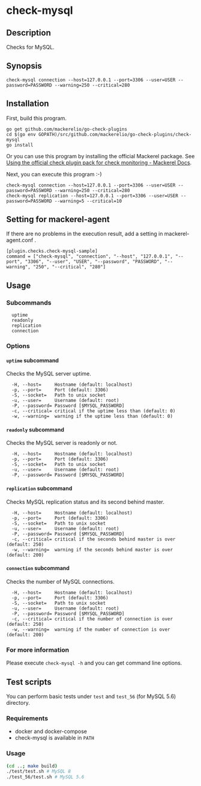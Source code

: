 # check-mysql

## Description

Checks for MySQL.

## Synopsis
```
check-mysql connection --host=127.0.0.1 --port=3306 --user=USER --password=PASSWORD --warning=250 --critical=280
```

## Installation

First, build this program.

```
go get github.com/mackerelio/go-check-plugins
cd $(go env GOPATH)/src/github.com/mackerelio/go-check-plugins/check-mysql
go install
```

Or you can use this program by installing the official Mackerel package. See [Using the official check plugin pack for check monitoring - Mackerel Docs](https://mackerel.io/docs/entry/howto/mackerel-check-plugins).


Next, you can execute this program :-)

```
check-mysql connection --host=127.0.0.1 --port=3306 --user=USER --password=PASSWORD --warning=250 --critical=280
check-mysql replication --host=127.0.0.1 --port=3306 --user=USER --password=PASSWORD --warning=5 --critical=10
```


## Setting for mackerel-agent

If there are no problems in the execution result, add a setting in mackerel-agent.conf .

```
[plugin.checks.check-mysql-sample]
command = ["check-mysql", "connection", "--host", "127.0.0.1", "--port", "3306", "--user", "USER", "--password", "PASSWORD", "--warning", "250", "--critical", "280"]
```

## Usage
### Subcommands

```
  uptime
  readonly
  replication
  connection
```

### Options
#### `uptime` subcommand

Checks the MySQL server uptime.

```
  -H, --host=     Hostname (default: localhost)
  -p, --port=     Port (default: 3306)
  -S, --socket=   Path to unix socket
  -u, --user=     Username (default: root)
  -P, --password= Password [$MYSQL_PASSWORD]
  -c, --critical= critical if the uptime less than (default: 0)
  -w, --warning=  warning if the uptime less than (default: 0)
```

#### `readonly` subcommand

Checks the MySQL server is readonly or not.

```
  -H, --host=     Hostname (default: localhost)
  -p, --port=     Port (default: 3306)
  -S, --socket=   Path to unix socket
  -u, --user=     Username (default: root)
  -P, --password= Password [$MYSQL_PASSWORD]
```

#### `replication` subcommand

Checks MySQL replication status and its second behind master.

```
  -H, --host=     Hostname (default: localhost)
  -p, --port=     Port (default: 3306)
  -S, --socket=   Path to unix socket
  -u, --user=     Username (default: root)
  -P, --password= Password [$MYSQL_PASSWORD]
  -c, --critical= critical if the seconds behind master is over (default: 250)
  -w, --warning=  warning if the seconds behind master is over (default: 200)
```

#### `connection` subcommand

Checks the number of MySQL connections.

```
  -H, --host=     Hostname (default: localhost)
  -p, --port=     Port (default: 3306)
  -S, --socket=   Path to unix socket
  -u, --user=     Username (default: root)
  -P, --password= Password [$MYSQL_PASSWORD]
  -c, --critical= critical if the number of connection is over (default: 250)
  -w, --warning=  warning if the number of connection is over (default: 200)
```

### For more information

Please execute `check-mysql -h` and you can get command line options.

## Test scripts

You can perform basic tests under `test` and `test_56` (for MySQL 5.6) directory.

### Requirements

- docker and docker-compose
- check-mysql is available in `PATH`

### Usage

```sh
(cd ..; make build)
./test/test.sh # MySQL 8
./test_56/test.sh # MySQL 5.6
```
